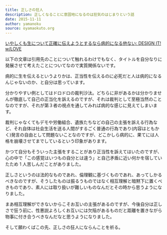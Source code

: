 ```yaml
---
title: 正しさの狂人
description: 正しくなることに意固地になるのは狂気のはじまりという話
date: 2015-11-11
author: yamanoku
source: oyamaokuto.org
---
```


[いやしくも生について正確に伝えようとするなら病的になる他ない: DESIGN IT! w/LOVE](http://gitanez.seesaa.net/article/429288298.html)

以下の文章は引用先のことについて触れるわけでもなく、タイトルを自分なりに発展させて考えたことについてなので実質関係ないです。

病的に生を伝えるというよりかは、正当性を伝えるのに必死だと人は病的になるんじゃないのか、と自分は思っています。

分かりやすい例としてはドロドロの裁判沙汰。どちらに非があるかは分かりませんが徹底して自己の正当化を訴えるのですが、それは裁判として至極当然のことなのですが、それが第３者の視点を通してみれば病的な感じに見えてしまいます。

裁判じゃなくてもデモや労働組合、遺族たちなどの自己の主張を訴える行為など、それ自体は社会生活を送る人間がするごく普通の行為であり(内容はともかく)発言の自由として問題ないことなのですが、どこかしら病的に、果てには人格を崩壊させてまでしているという印象があります。

かつて自分もそういった主張をすることがあり正当性を訴えてはいたのですが、心の中で「この感覚はいつもの自分とは違う」と自己矛盾に近い何かを宿していたため 1 人苦しんだことがありました。

正しさというのは法的なものであれ、倫理観に基づくものであれ、あってしかるべきなのですが、そうしたものは振るうものではなく相互理解と暗黙下に置くべきものであり、素人には取り扱いが難しいものなんだとその時から思うようになりました。

まあ相互理解ができないからこそお互いの主張があるのですが、今後自分は正しさで狂う前に、性悪説よろしくお互いには欠陥があるものだと距離を置きながら物事に付き合うべきなんだなと思うようになりました。

そして願わくばこの先、正しさの狂人にならんことを祈る。
